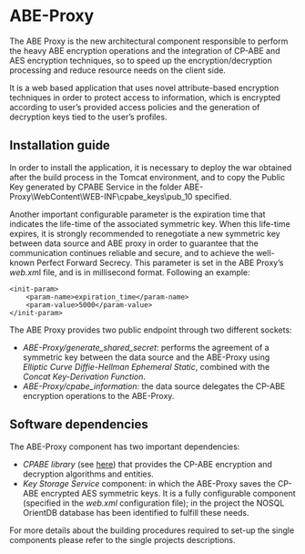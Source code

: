 # ABE-Proxy
The ABE Proxy is the new architectural component responsible to perform the heavy ABE encryption operations and the integration of CP-ABE and AES encryption techniques, so to speed up the encryption/decryption processing and reduce resource needs on the client side.

It is a web based application that uses novel attribute-based encryption techniques in order to protect access to information, which is encrypted according to user’s provided access policies and the generation of decryption keys tied to the user’s profiles.

## Installation guide
In order to install the application, it is necessary to deploy the war obtained after the build process in the Tomcat environment, and to copy the Public Key generated by CPABE Service in the folder ABE-Proxy\WebContent\WEB-INF\cpabe_keys\pub_10 specified.

Another important configurable parameter is the expiration time that indicates the life-time of the associated symmetric key. When this life-time expires, it is strongly recommended to renegotiate a new symmetric key between data source and ABE proxy in order to guarantee that the communication continues reliable and secure, and to achieve the well-known Perfect Forward Secrecy. This parameter is set in the ABE Proxy’s *web.xm*l file, and is in millisecond format. Following an example:
	
	<init-param>
		<param-name>expiration_time</param-name>
		<param-value>5000</param-value>
	</init-param>

The ABE Proxy provides two public endpoint through two different sockets:

 - *ABE-Proxy/generate_shared_secret*: performs the agreement of a symmetric key between the data source and the ABE-Proxy using *Elliptic Curve Diffie-Hellman Ephemeral Static*, combined with the *Concat Key-Derivation Function*.
 - *ABE-Proxy/cpabe_information*: the data source delegates the CP-ABE encryption operations to the ABE-Proxy.
 
## Software dependencies
 The ABE-Proxy component has two important dependencies:
 
 - *CPABE library* (see [here](https://github.com/FINCONS-IBD/MQTT-SeDEM/tree/master/CPABE)) that provides the CP-ABE encryption and decryption algorithms and entities. 
 - *Key Storage Service* component: in which the ABE-Proxy saves the CP-ABE encrypted AES symmetric keys. It is a fully configurable component (specified in the *web.xml* configuration file); in the project the NOSQL OrientDB database has been identified to fulfill these needs.

For more details about the building procedures required to set-up the single components please refer to the single projects descriptions.
 
